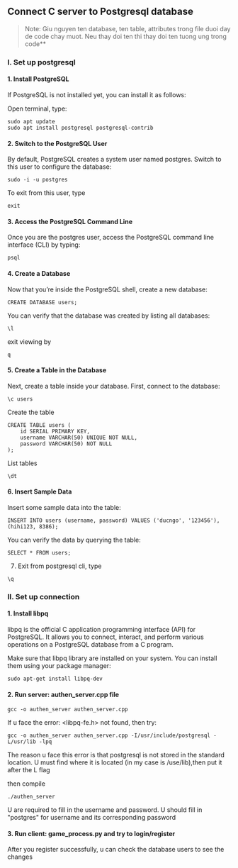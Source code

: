 ## Connect C server to Postgresql database


>Note: Giu nguyen ten database, ten table, attributes trong file duoi day de code chay muot. Neu thay doi ten thi thay doi ten tuong ung trong code** 

### I. Set up postgresql

#### 1. Install PostgreSQL
If PostgreSQL is not installed yet, you can install it as follows:

Open terminal, type:
```
sudo apt update
sudo apt install postgresql postgresql-contrib
```

#### 2. Switch to the PostgreSQL User
By default, PostgreSQL creates a system user named postgres. Switch to this user to configure the database:
```
sudo -i -u postgres
```
To exit from this user, type
```
exit
```

#### 3. Access the PostgreSQL Command Line
Once you are the postgres user, access the PostgreSQL command line interface (CLI) by typing:
```
psql
```

#### 4. Create a Database
Now that you’re inside the PostgreSQL shell, create a new database:
```
CREATE DATABASE users;
```
You can verify that the database was created by listing all databases:
```
\l
```
exit viewing by 
```
q
```
#### 5. Create a Table in the Database
Next, create a table inside your database. First, connect to the database:
```
\c users
```
Create the table
```
CREATE TABLE users (
    id SERIAL PRIMARY KEY,
    username VARCHAR(50) UNIQUE NOT NULL,
    password VARCHAR(50) NOT NULL
);
```

List tables
``` 
\dt
```

#### 6. Insert Sample Data
Insert some sample data into the table:
```
INSERT INTO users (username, password) VALUES ('ducngo', '123456'), (hihi123, 8386);
```
You can verify the data by querying the table:
```
SELECT * FROM users;
```
7. Exit from postgresql cli, type
```
\q
```



### II. Set up connection

#### 1. Install  libpq

libpq is the official C application programming interface (API) for PostgreSQL. It allows you to connect, interact, and perform various operations on a PostgreSQL database from a C program.

Make sure that libpq library are installed on your system. You can install them using your package manager:
```
sudo apt-get install libpq-dev
```
#### 2. Run server: authen_server.cpp file
```
gcc -o authen_server authen_server.cpp
```
If u face the error: <libpq-fe.h> not found, then try:
```
gcc -o authen_server authen_server.cpp -I/usr/include/postgresql -L/usr/lib -lpq
```
The reason u face this error is that postgresql is not stored in the standard location. U must find where it is located (in my case is /use/lib),then put it after the L flag

then compile
```
./authen_server
```
U are required to fill in the username and password. U should fill in "postgres" for username and its corresponding password

#### 3. Run client: game_process.py and try to login/register
After you register successfully, u can check the database users to see the changes


